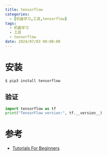 ```yaml
---
title: tensorflow
categories: 
  - [机器学习,工具,tensorflow]
tags:
  - 机器学习
  - 工具
  - tensorflow
date: 2024/07/03 00:00:00
---
```


# 安装

```shell
$ pip3 install tensorflow
```

## 验证

```python
import tensorflow as tf
print("TensorFlow version:", tf.__version__)
```

# 参考

- [Tutorials For Beginners](https://www.tensorflow.org/tutorials/quickstart/beginner)
